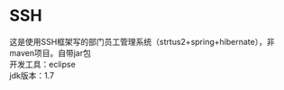 # SSH
这是使用SSH框架写的部门员工管理系统（strtus2+spring+hibernate），非maven项目。自带jar包<br/>
开发工具：eclipse<br/>
jdk版本：1.7
